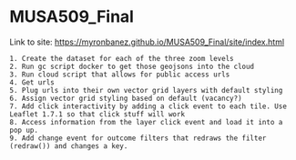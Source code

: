 # MUSA509_Final

Link to site: https://myronbanez.github.io/MUSA509_Final/site/index.html

	1. Create the dataset for each of the three zoom levels
	2. Run gc script docker to get those geojsons into the cloud
	3. Run cloud script that allows for public access urls
	4. Get urls
	5. Plug urls into their own vector grid layers with default styling
	6. Assign vector grid styling based on default (vacancy?)
	7. Add click interactivity by adding a click event to each tile. Use Leaflet 1.7.1 so that click stuff will work
	8. Access information from the layer click event and load it into a pop up. 
	9. Add change event for outcome filters that redraws the filter (redraw()) and changes a key.
